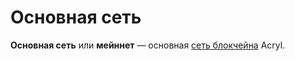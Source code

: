# Основная сеть

**Основная сеть** или **мейннет** — основная [сеть блокчейна](/blockchain/blockchain-network.md) Acryl.
